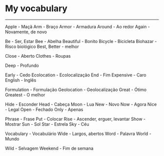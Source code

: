 # My vocabulary

---

Apple - Maçã
Arm - Braço
Armor - Armadura
Around - Ao redor
Again - Novamente, de novo

Be - Ser, Estar
Bee - Abelha
Beautiful - Bonito
Bicycle - Bicicleta
Biohazar - Risco biológico
Best, Better - melhor

Close - Aberto
Clothes - Roupas

Deep - Profundo

Early - Cedo
Ecolocation - Ecolocalização
End - Fim
Expensive - Caro
English - Inglês

Formulation - Formulação
Geolocation - Geolocalização
Great - Ótimo
Greatest - O melhor

Hide - Esconder
Head - Cabeça
Moon - Lua
New - Novo
Now - Agora
Nice - Legal
Open - Fechado
Only - Apenas

Phrase - Frase
Put - Colocar
Rise - Ascender, erguer, levantar
Show - Mostrar
Sun - Sol
Star - Estrela
Sky - Céu

Vocabulary - Vocabulário
Wide - Largos, abertos
Word - Palavra
World - Mundo

Wild - Selvagem
Weekend - Fim de semana
